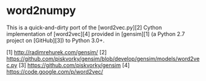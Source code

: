 word2numpy
==========

This is a quick-and-dirty port of the [word2vec.py][2] Cython implementation of [word2vec][4] provided in [gensim][1] (a Python 2.7 project on [GitHub][3]) to Python 3.0+.

[1] http://radimrehurek.com/gensim/
[2] https://github.com/piskvorky/gensim/blob/develop/gensim/models/word2vec.py
[3] https://github.com/piskvorky/gensim
[4] https://code.google.com/p/word2vec/
